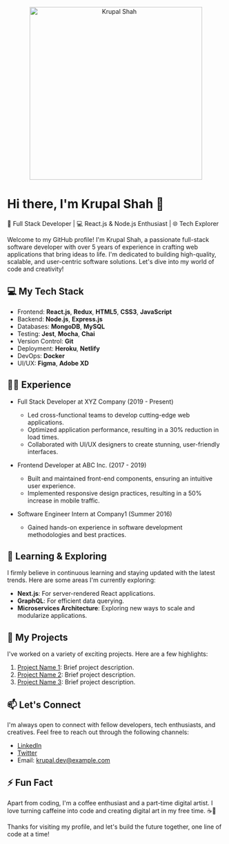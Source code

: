 <p align="center">
  <img src="https://media.giphy.com/media/v1.Y2lkPTc5MGI3NjExeTJiYmwyN3g2NHlhdnVlMDlzZ2IzZHpweWRwOHVqZmNqNnlmbXdvbyZlcD12MV9pbnRlcm5hbF9naWZfYnlfaWQmY3Q9Zw/fwbZnTftCXVocKzfxR/giphy.gif" alt="Krupal Shah" width="400"/>
</p>

# Hi there, I'm Krupal Shah 👋

🚀 Full Stack Developer | 💻 React.js & Node.js Enthusiast | 🌐 Tech Explorer

Welcome to my GitHub profile! I'm Krupal Shah, a passionate full-stack software developer with over 5 years of experience in crafting web applications that bring ideas to life. I'm dedicated to building high-quality, scalable, and user-centric software solutions. Let's dive into my world of code and creativity!

## 💻 My Tech Stack

- Frontend: **React.js**, **Redux**, **HTML5**, **CSS3**, **JavaScript**
- Backend: **Node.js**, **Express.js**
- Databases: **MongoDB**, **MySQL**
- Testing: **Jest**, **Mocha**, **Chai**
- Version Control: **Git**
- Deployment: **Heroku**, **Netlify**
- DevOps: **Docker**
- UI/UX: **Figma**, **Adobe XD**

## 👨‍💼 Experience

- Full Stack Developer at XYZ Company (2019 - Present)
  - Led cross-functional teams to develop cutting-edge web applications.
  - Optimized application performance, resulting in a 30% reduction in load times.
  - Collaborated with UI/UX designers to create stunning, user-friendly interfaces.

- Frontend Developer at ABC Inc. (2017 - 2019)
  - Built and maintained front-end components, ensuring an intuitive user experience.
  - Implemented responsive design practices, resulting in a 50% increase in mobile traffic.
  
- Software Engineer Intern at Company1 (Summer 2016)
  - Gained hands-on experience in software development methodologies and best practices.

## 🌱 Learning & Exploring

I firmly believe in continuous learning and staying updated with the latest trends. Here are some areas I'm currently exploring:

- **Next.js**: For server-rendered React applications.
- **GraphQL**: For efficient data querying.
- **Microservices Architecture**: Exploring new ways to scale and modularize applications.

## 🚀 My Projects

I've worked on a variety of exciting projects. Here are a few highlights:

1. [Project Name 1](https://github.com/your/project1): Brief project description.
2. [Project Name 2](https://github.com/your/project2): Brief project description.
3. [Project Name 3](https://github.com/your/project3): Brief project description.

## 📫 Let's Connect

I'm always open to connect with fellow developers, tech enthusiasts, and creatives. Feel free to reach out through the following channels:

- [LinkedIn](https://www.linkedin.com/in/krupalshah/)
- [Twitter](https://twitter.com/krupal_dev)
- Email: krupal.dev@example.com

## ⚡ Fun Fact

Apart from coding, I'm a coffee enthusiast and a part-time digital artist. I love turning caffeine into code and creating digital art in my free time. ☕🎨

Thanks for visiting my profile, and let's build the future together, one line of code at a time!
